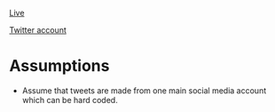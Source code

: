 [Live](http://www.syndicater-jzeng.herokuapp.com)

[Twitter account](https://twitter.com/jamesmoney12312)
# Assumptions
* Assume that tweets are made from one main social media account which can be hard coded.
